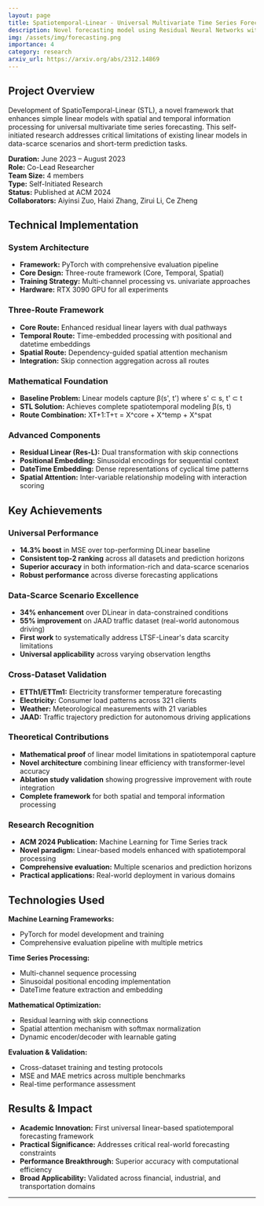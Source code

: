 ```yaml
---
layout: page
title: Spatiotemporal-Linear - Universal Multivariate Time Series Forecasting
description: Novel forecasting model using Residual Neural Networks with Spatial Attention
img: /assets/img/forecasting.png
importance: 4
category: research
arxiv_url: https://arxiv.org/abs/2312.14869
---
```

## Project Overview

Development of SpatioTemporal-Linear (STL), a novel framework that enhances simple linear models with spatial and temporal information processing for universal multivariate time series forecasting. This self-initiated research addresses critical limitations of existing linear models in data-scarce scenarios and short-term prediction tasks.

**Duration:** June 2023 – August 2023  
**Role:** Co-Lead Researcher  
**Team Size:** 4 members  
**Type:** Self-Initiated Research  
**Status:** Published at ACM 2024  
**Collaborators:** Aiyinsi Zuo, Haixi Zhang, Zirui Li, Ce Zheng

## Technical Implementation

### System Architecture
- **Framework:** PyTorch with comprehensive evaluation pipeline
- **Core Design:** Three-route framework (Core, Temporal, Spatial)
- **Training Strategy:** Multi-channel processing vs. univariate approaches
- **Hardware:** RTX 3090 GPU for all experiments

### Three-Route Framework
- **Core Route:** Enhanced residual linear layers with dual pathways
- **Temporal Route:** Time-embedded processing with positional and datetime embeddings
- **Spatial Route:** Dependency-guided spatial attention mechanism
- **Integration:** Skip connection aggregation across all routes

### Mathematical Foundation
- **Baseline Problem:** Linear models capture β(s', t') where s' ⊂ s, t' ⊂ t
- **STL Solution:** Achieves complete spatiotemporal modeling β(s, t)
- **Route Combination:** XT+1:T+τ = X^core + X^temp + X^spat

### Advanced Components
- **Residual Linear (Res-L):** Dual transformation with skip connections
- **Positional Embedding:** Sinusoidal encodings for sequential context
- **DateTime Embedding:** Dense representations of cyclical time patterns
- **Spatial Attention:** Inter-variable relationship modeling with interaction scoring

## Key Achievements

### Universal Performance
- **14.3% boost** in MSE over top-performing DLinear baseline
- **Consistent top-2 ranking** across all datasets and prediction horizons
- **Superior accuracy** in both information-rich and data-scarce scenarios
- **Robust performance** across diverse forecasting applications

### Data-Scarce Scenario Excellence
- **34% enhancement** over DLinear in data-constrained conditions
- **55% improvement** on JAAD traffic dataset (real-world autonomous driving)
- **First work** to systematically address LTSF-Linear's data scarcity limitations
- **Universal applicability** across varying observation lengths

### Cross-Dataset Validation
- **ETTh1/ETTm1:** Electricity transformer temperature forecasting
- **Electricity:** Consumer load patterns across 321 clients
- **Weather:** Meteorological measurements with 21 variables
- **JAAD:** Traffic trajectory prediction for autonomous driving applications

### Theoretical Contributions
- **Mathematical proof** of linear model limitations in spatiotemporal capture
- **Novel architecture** combining linear efficiency with transformer-level accuracy
- **Ablation study validation** showing progressive improvement with route integration
- **Complete framework** for both spatial and temporal information processing

### Research Recognition
- **ACM 2024 Publication:** Machine Learning for Time Series track
- **Novel paradigm:** Linear-based models enhanced with spatiotemporal processing
- **Comprehensive evaluation:** Multiple scenarios and prediction horizons
- **Practical applications:** Real-world deployment in various domains

## Technologies Used

**Machine Learning Frameworks:**
- PyTorch for model development and training
- Comprehensive evaluation pipeline with multiple metrics

**Time Series Processing:**
- Multi-channel sequence processing
- Sinusoidal positional encoding implementation
- DateTime feature extraction and embedding

**Mathematical Optimization:**
- Residual learning with skip connections
- Spatial attention mechanism with softmax normalization
- Dynamic encoder/decoder with learnable gating

**Evaluation & Validation:**
- Cross-dataset training and testing protocols
- MSE and MAE metrics across multiple benchmarks
- Real-time performance assessment

## Results & Impact

- **Academic Innovation:** First universal linear-based spatiotemporal forecasting framework
- **Practical Significance:** Addresses critical real-world forecasting constraints
- **Performance Breakthrough:** Superior accuracy with computational efficiency
- **Broad Applicability:** Validated across financial, industrial, and transportation domains

---